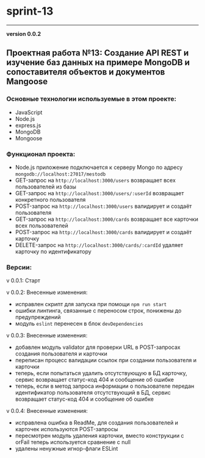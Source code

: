 # sprint-13
______________________
__version 0.0.2__

## Проектная работа №13: Создание API REST и изучение баз данных на примере MongoDB и сопоставителя объектов и документов Mangoose

### Основные технологии используемые в этом проекте:

- JavaScript
- Node.js
- express.js
- MongoDB
- Mongoose

### Функционал проекта:

- Node.js приложение подключается к серверу Mongo по адресу `mongodb://localhost:27017/mestodb`
- GET-запрос на  `http://localhost:3000/users` возвращает всех пользователей из базы
- GET-запрос на `http://localhost:3000/users/:userId` возвращает конкретного пользователя
- POST-запрос на `http://localhost:3000/users` валидирует и создаёт пользователя
- GET-запрос на `http://localhost:3000/cards` возвращает все карточки всех пользователей
- POST-запрос на `http://localhost:3000/cards` валидирует и создаёт карточку
- DELETE-запрос на `http://localhost:3000/cards/:cardId` удаляет карточку по идентификатору

### Версии:

v 0.0.1: Старт

v 0.0.2: Внесенные изменения:

- исправлен скрипт для запуска при помощи `npm run start`
- ошибки линтинга, связанные с переносом строк, понижены до предупреждений
- модуль `eslint` перенесен в блок `devDependencies`

v 0.0.3: Внесенные изменения:

- добавлен модуль validator для проверки URL в POST-запросах создания пользователя и карточки
- переписан процесс валидации ссылок при создании пользователя и карточки
- теперь, если попытаться удалить отсутствующую в БД карточку, сервис возвращает статус-код 404 и сообщение об ошибке
- теперь, если в метод запроса информации о пользователе передан идентификатор пользователя отсутствующий в БД, сервис возвращает статус-код 404 и сообщение об ошибке

v 0.0.4: Внесенные изменения:

- исправлена ошибка в ReadMe, для создания пользователей и карточек используются POST-запросы
- пересмотрен модуль удаления карточки, вместо конструкции с orFail теперь используется сравнение с null
- удалены ненужные игнор-флаги ESLint
